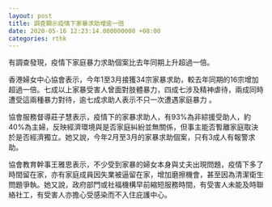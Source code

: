 ```yaml
---
layout: post
title: 調查顯示疫情下家暴求助增逾一倍
date: 2020-05-16 12:23:14.000000000 +08:00
categories: rthk
---
```


有調查發現，疫情下家庭暴力求助個案比去年同期上升超過一倍。

香港婦女中心協會表示，今年1至3月接獲34宗家暴求助，較去年同期的16宗增加超過一倍。七成以上家暴受害人曾面對肢體暴力，四成七涉及精神虐待，兩成同時遭受這兩種暴力對待，逾七成求助人表示不只一次遭遇家庭暴力 。

協會服務督導莊子慧表示，疫情下的家暴求助人，有93%為非綜援受助人，約40%為主婦，反映經濟環境與是否家庭糾紛並無關係，但事主能否暫離家庭取決於是否經濟獨立。她又說，今年2月至3月的家暴求助個案，只有3成人有報警求助。

協會教育幹事王雅思表示，不少受到家暴的婦女本身與丈夫出現問題，疫情下多了時間留在家，亦有家庭成員因失業被逼留在家，增加磨擦機會，甚至因為清潔衛生問題爭執。她又說，政府部門或社福機構早前縮短服務時間，有受害人未能及時聯絡社工，有受害人亦擔心受感染而不入住庇護中心。
